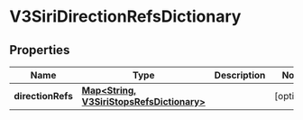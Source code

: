 
# V3SiriDirectionRefsDictionary

## Properties
Name | Type | Description | Notes
------------ | ------------- | ------------- | -------------
**directionRefs** | [**Map&lt;String, V3SiriStopsRefsDictionary&gt;**](V3SiriStopsRefsDictionary.md) |  |  [optional]



